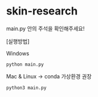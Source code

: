 # skin-research

main.py 안의 주석을 확인해주세요!

[실행방법]

Windows
```
python main.py
```

Mac & Linux -> conda 가상환경 권장
```
python3 main.py
```

